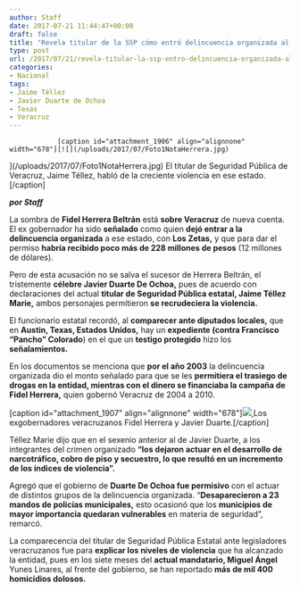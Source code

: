 ```yaml
---
author: Staff
date: 2017-07-21 11:44:47+00:00
draft: false
title: "Revela titular de la SSP cómo entró delincuencia organizada al estado"
type: post
url: /2017/07/21/revela-titular-la-ssp-entro-delincuencia-organizada-al/
categories:
- Nacional
tags:
- Jaime Téllez
- Javier Duarte de Ochoa
- Texas
- Veracruz
---
```



				[caption id="attachment_1906" align="alignnone" width="678"][![](/uploads/2017/07/Foto1NotaHerrera.jpg)
](/uploads/2017/07/Foto1NotaHerrera.jpg) El titular de Seguridad Pública de Veracruz, Jaime Téllez, habló de la creciente violencia en ese estado.[/caption]

_**por Staff**_

La sombra de **Fidel Herrera Beltrán** está **sobre Veracruz** de nueva cuenta. El ex gobernador ha sido **señalado** como quien **dejó entrar a la delincuencia organizada** a ese estado, con **Los Zetas,** y que para dar el permiso **habría recibido poco más de 228 millones de pesos** (12 millones de dólares).

Pero de esta acusación no se salva el sucesor de Herrera Beltrán, el tristemente **célebre Javier Duarte De Ochoa,** pues de acuerdo con declaraciones del actual **titular de Seguridad Pública estatal, Jaime Téllez Marie,** ambos personajes permitieron **se recrudeciera la violencia.**

El funcionario estatal recordó, al **comparecer ante diputados locales,** que en **Austin, Texas, Estados Unidos,** hay un **expediente (contra Francisco “Pancho” Colorado**) en el que un **testigo protegido** hizo los **señalamientos.**

En los documentos se menciona que **por el año 2003** la delincuencia organizada dio el monto señalado para que se les **permitiera el trasiego de drogas en la entidad, mientras con el dinero se financiaba la campaña de Fidel Herrera,** quien gobernó Veracruz de 2004 a 2010.

[caption id="attachment_1907" align="alignnone" width="678"][![](/uploads/2017/07/Foto2NotaHerrera.jpg)
](/uploads/2017/07/Foto2NotaHerrera.jpg) Los exgobernadores veracruzanos Fidel Herrera y Javier Duarte.[/caption]

Téllez Marie dijo que en el sexenio anterior al de Javier Duarte, a los integrantes del crimen organizado **“los dejaron actuar en el desarrollo de narcotráfico, cobro de piso y secuestro, lo que resultó en un incremento de los índices de violencia”.**

Agregó que el gobierno de **Duarte De Ochoa fue permisivo** con el actuar de distintos grupos de la delincuencia organizada. “**Desaparecieron a 23 mandos de policías municipales,** esto ocasionó que los **municipios de mayor importancia quedaran vulnerables** en materia de seguridad”, remarcó.

La comparecencia del titular de Seguridad Pública Estatal ante legisladores veracruzanos fue para **explicar los niveles de violencia** que ha alcanzado la entidad, pues en los siete meses del **actual mandatario, Miguel Ángel** Yunes Linares, al frente del gobierno, se han reportado **más de mil 400 homicidios dolosos.**		
